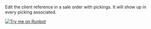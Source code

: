 Edit the client reference in a sale order with pickings. It will show up
in every picking associated.

[![Try me on Runbot](https://odoo-community.org/website/image/ir.attachment/5784_f2813bd/datas)](https://runbot.odoo-community.org/runbot/154/12.0)
